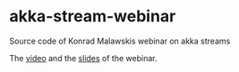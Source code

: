 # akka-stream-webinar
Source code of Konrad Malawskis webinar on akka streams

The [video](https://www.youtube.com/watch?v=bP0q0kbYYkA) and the [slides](http://www.slideshare.net/ktoso/reactive-stream-processing-with-akka-streams) of the webinar.
